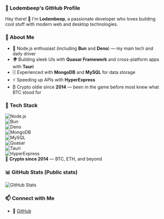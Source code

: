 ### 📌 Lodembeep's GitHub Profile  

Hey there! 👋 I'm **Lodembeep**, a passionate developer who loves building cool stuff with modern web and desktop technologies.  

### 🚀 About Me  
- 💚 Node.js enthusiast (including **Bun** and **Deno**) — my main tech and daily driver  
- 🌍 Building sleek UIs with **Quasar Framework** and cross-platform apps with **Tauri**  
- 🗄️ Experienced with **MongoDB** and **MySQL** for data storage  
- ⚡ Speeding up APIs with **HyperExpress**  
- ₿ Crypto oldie since **2014** — been in the game before most knew what BTC stood for  

### 🔧 Tech Stack  
![Node.js](https://img.shields.io/badge/Node.js-339933?style=for-the-badge&logo=node.js&logoColor=white)  
![Bun](https://img.shields.io/badge/Bun-000000?style=for-the-badge&logo=bun&logoColor=white)  
![Deno](https://img.shields.io/badge/Deno-000000?style=for-the-badge&logo=deno&logoColor=white)  
![MongoDB](https://img.shields.io/badge/MongoDB-47A248?style=for-the-badge&logo=mongodb&logoColor=white)  
![MySQL](https://img.shields.io/badge/MySQL-4479A1?style=for-the-badge&logo=mysql&logoColor=white)  
![Quasar](https://img.shields.io/badge/Quasar-1976D2?style=for-the-badge&logo=quasar&logoColor=white)  
![Tauri](https://img.shields.io/badge/Tauri-FFC131?style=for-the-badge&logo=tauri&logoColor=white)  
![HyperExpress](https://img.shields.io/badge/HyperExpress-000000?style=for-the-badge)  
💸 **Crypto since 2014** — BTC, ETH, and beyond  

### 📊 GitHub Stats (Public stats)
![GitHub Stats](https://github-readme-stats.vercel.app/api?username=lodembeep&show_icons=true&theme=radical)  

### 📫 Connect with Me  
- 🏡 [GitHub](https://github.com/lodembeep)  
